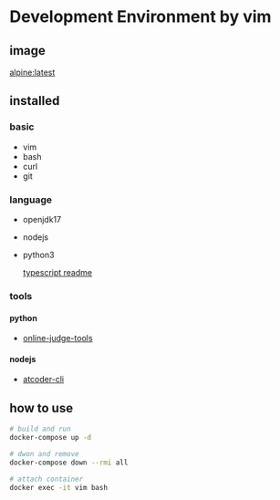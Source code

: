 # Development Environment by vim

## image
[alpine:latest](https://hub.docker.com/_/alpine)


## installed
### basic
- vim
- bash
- curl
- git

### language
- openjdk17
- nodejs
- python3

  [typescript readme](docs/ts.md)

### tools
#### python
- [online-judge-tools](https://github.com/online-judge-tools/oj)

#### nodejs
- [atcoder-cli](https://github.com/Tatamo/atcoder-cli)

## how to use
```sh
# build and run
docker-compose up -d

# dwon and remove
docker-compose down --rmi all

# attach container
docker exec -it vim bash
```
